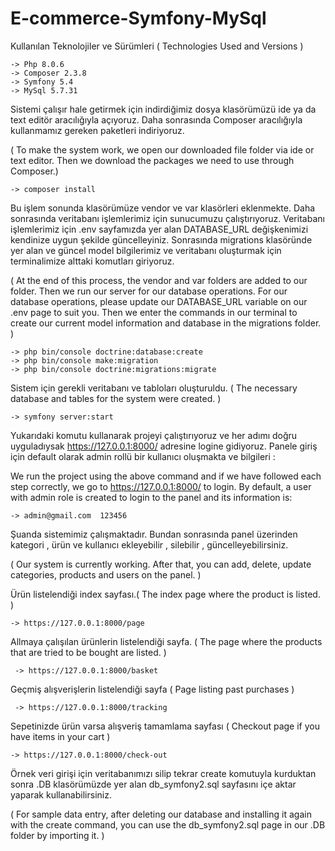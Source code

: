 # E-commerce-Symfony-MySql


Kullanılan Teknolojiler ve Sürümleri ( Technologies Used and Versions )


    -> Php 8.0.6
    -> Composer 2.3.8
    -> Symfony 5.4
    -> MySql 5.7.31 
    

Sistemi çalışır hale getirmek için indirdiğimiz dosya klasörümüzü ide ya da text editör aracılığıyla açıyoruz. Daha sonrasında  Composer aracılığıyla kullanmamız gereken paketleri indiriyoruz.

( To make the system work, we open our downloaded file folder via ide or text editor. Then we download the packages we need to use through Composer.)

    -> composer install
    
Bu işlem sonunda klasörümüze vendor ve var klasörleri eklenmekte. Daha sonrasında veritabanı işlemlerimiz için sunucumuzu çalıştırıyoruz. Veritabanı işlemlerimiz için  .env  sayfamızda yer alan DATABASE_URL  değişkenimizi kendinize uygun şekilde güncelleyiniz. Sonrasında migrations klasöründe yer alan ve güncel model bilgilerimiz  ve veritabanı oluşturmak için terminalimize alttaki komutları giriyoruz. 

( At the end of this process, the vendor and var folders are added to our folder. Then we run our server for our database operations. For our database operations, please update our DATABASE_URL variable on our .env page to suit you. Then we enter the commands in our terminal to create our current model information and database in the migrations folder. )

    -> php bin/console doctrine:database:create
    -> php bin/console make:migration
    -> php bin/console doctrine:migrations:migrate
    
Sistem için gerekli veritabanı  ve tabloları oluşturuldu. ( The necessary database and tables for the system were created. )

    -> symfony server:start 
  
Yukarıdaki komutu kullanarak projeyi çalıştırıyoruz ve her adımı doğru uyguladıysak https://127.0.0.1:8000/  adresine  logine gidiyoruz. Panele giriş için default olarak admin rollü bir kullanıcı oluşmakta ve bilgileri : 

We run the project using the above command and if we have followed each step correctly, we go to https://127.0.0.1:8000/ to login. By default, a user with admin role is created to login to the panel and its information is:
  
    -> admin@gmail.com  123456 
    
Şuanda sistemimiz çalışmaktadır. Bundan sonrasında panel üzerinden  kategori , ürün ve kullanıcı ekleyebilir , silebilir , güncelleyebilirsiniz.  

( Our system is currently working. After that, you can add, delete, update categories, products and users on the panel. )

Ürün listelendiği index sayfası.( The index page where the product is listed. )

    -> https://127.0.0.1:8000/page    
     
 Allmaya çalışılan ürünlerin listelendiği sayfa. ( The page where the products that are tried to be bought are listed. )    
 
     -> https://127.0.0.1:8000/basket
     
Geçmiş alışverişlerin listelendiği sayfa ( Page listing past purchases )  

     -> https://127.0.0.1:8000/tracking

Sepetinizde ürün varsa alışveriş tamamlama sayfası ( Checkout page if you have items in your cart )

    -> https://127.0.0.1:8000/check-out
    
    
Örnek veri girişi için veritabanımızı silip tekrar create komutuyla kurduktan sonra .DB klasörümüzde yer alan  db_symfony2.sql sayfasını içe aktar yaparak kullanabilirsiniz.

( For sample data entry, after deleting our database and installing it again with the create command, you can use the db_symfony2.sql page in our .DB folder by importing it. )
    
    

